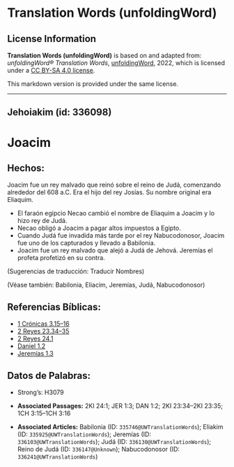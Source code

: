 # Translation Words (unfoldingWord)

## License Information

**Translation Words (unfoldingWord)** is based on and adapted from: _unfoldingWord® Translation Words_, [unfoldingWord](https://unfoldingword.org/utw), 2022, which is licensed under a [CC BY-SA 4.0 license](https://creativecommons.org/licenses/by-sa/4.0/legalcode.en).

This markdown version is provided under the same license.



--------------------------------

## Jehoiakim (id: 336098)

Joacim
======

Hechos:
-------

Joacim fue un rey malvado que reinó sobre el reino de Judá, comenzando alrededor del 608 a.C. Era el hijo del rey Josías. Su nombre original era Eliaquim.

* El faraón egipcio Necao cambió el nombre de Eliaquim a Joacim y lo hizo rey de Judá.
* Necao obligó a Joacim a pagar altos impuestos a Egipto.
* Cuando Judá fue invadida más tarde por el rey Nabucodonosor, Joacim fue uno de los capturados y llevado a Babilonia.
* Joacim fue un rey malvado que alejó a Judá de Jehová. Jeremías el profeta profetizó en su contra.

(Sugerencias de traducción: Traducir Nombres)

(Véase también: Babilonia, Eliacim, Jeremías, Judá, Nabucodonosor)

Referencias Bíblicas:
---------------------

* [1 Crónicas 3\.15–16](https://ref.ly/1Chr3:15-1Chr3:16)
* [2 Reyes 23\.34–35](https://ref.ly/2Kgs23:34-2Kgs23:35)
* [2 Reyes 24\.1](https://ref.ly/2Kgs24:1)
* [Daniel 1\.2](https://ref.ly/Dan1:2)
* [Jeremías 1\.3](https://ref.ly/Jer1:3)

Datos de Palabras:
------------------

* Strong’s: H3079

* **Associated Passages:** 2KI 24:1; JER 1:3; DAN 1:2; 2KI 23:34–2KI 23:35; 1CH 3:15–1CH 3:16
* **Associated Articles:** Babilonia (ID: `335746@UWTranslationWords`); Eliakim (ID: `335925@UWTranslationWords`); Jeremías (ID: `336103@UWTranslationWords`); Judá (ID: `336130@UWTranslationWords`); Reino de Judá (ID: `336147@Unknown`); Nabucodonosor (ID: `336241@UWTranslationWords`)

